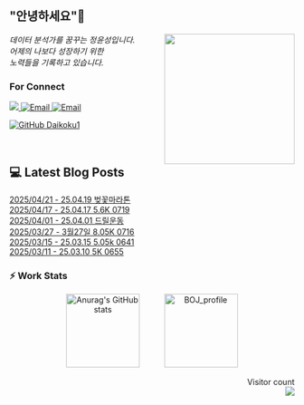 
<h2> "안녕하세요"👋 </h2>
<img align='right' src="https://user-images.githubusercontent.com/50973778/144942576-b2f10b31-e628-43e4-b7da-3cc2144a5b73.gif" width="230">
<p><em> 데이터 분석가를 꿈꾸는 정윤성입니다.</br> 어제의 나보다 성장하기 위한 </br> 노력들을 기록하고 있습니다.</em></p>

### For Connect
<a href="https://blog.naver.com/jjys9047" target="_blank"><img src="https://img.shields.io/badge/-BLOG-brightgreen?style=flat-square&logo=Bloglovin&logoColor=white">
<a href="https://mail.google.com/mail/?view=cm&amp;fs=1&amp;to=jys9047@gmail.com" target="_blank"><img src="https://img.shields.io/badge/-Gmail-c14438?style=flat-square&logo=Gmail&logoColor=white" alt="Email">
<a href="mailto:jjys9047@naver.com" target="_blank"><img src="https://img.shields.io/badge/-Naver-brightgreen?style=flat-square&logo=Naver&logoColor=white" alt="Email">

[![GitHub Daikoku1](https://img.shields.io/github/followers/Daikoku1?label=follow&style=social)](https://github.com/Daikoku1)

</br>

## 💻 Latest Blog Posts
[2025/04/21 - 25.04.19 벚꽃마라톤](https://blog.naver.com/jjys9047/223841970665?fromRss=true&trackingCode=rss) <br>
[2025/04/17 - 25.04.17 5.6K 0719](https://blog.naver.com/jjys9047/223838052296?fromRss=true&trackingCode=rss) <br>
[2025/04/01 - 25.04.01 드릴운동](https://blog.naver.com/jjys9047/223818196794?fromRss=true&trackingCode=rss) <br>
[2025/03/27 - 3월27일 8.05K 0716](https://blog.naver.com/jjys9047/223812248996?fromRss=true&trackingCode=rss) <br>
[2025/03/15 - 25.03.15 5.05k 0641](https://blog.naver.com/jjys9047/223796836856?fromRss=true&trackingCode=rss) <br>
[2025/03/11 - 25.03.10 5K 0655](https://blog.naver.com/jjys9047/223792306731?fromRss=true&trackingCode=rss) <br>


### ⚡ Work Stats
<p align = 'center'>
  <img src="https://github-readme-stats.vercel.app/api?username=Daikoku1&show_icons=true&theme=midnight-purple" alt="Anurag's GitHub stats" height="130" hspace="20"/>
  <img src="http://mazassumnida.wtf/api/v2/generate_badge?boj=jys9047" alt="BOJ_profile" height="130" hspace="20"/>
</p>

<p align="right"> 
  Visitor count<br>
  <img src="https://profile-counter.glitch.me/Daikoku1/count.svg" />
</p>
